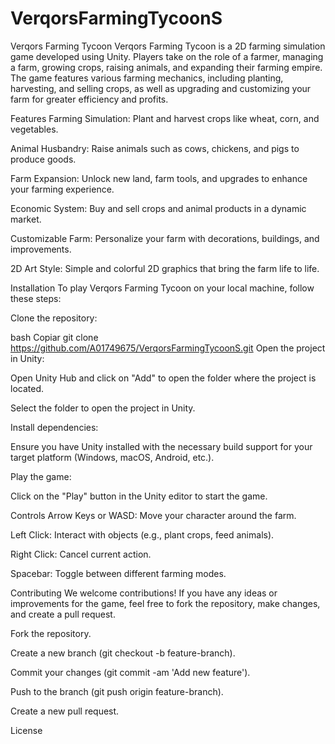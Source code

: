 # VerqorsFarmingTycoonS
 
Verqors Farming Tycoon
Verqors Farming Tycoon is a 2D farming simulation game developed using Unity. Players take on the role of a farmer, managing a farm, growing crops, raising animals, and expanding their farming empire. The game features various farming mechanics, including planting, harvesting, and selling crops, as well as upgrading and customizing your farm for greater efficiency and profits.

Features
Farming Simulation: Plant and harvest crops like wheat, corn, and vegetables.

Animal Husbandry: Raise animals such as cows, chickens, and pigs to produce goods.

Farm Expansion: Unlock new land, farm tools, and upgrades to enhance your farming experience.

Economic System: Buy and sell crops and animal products in a dynamic market.

Customizable Farm: Personalize your farm with decorations, buildings, and improvements.

2D Art Style: Simple and colorful 2D graphics that bring the farm life to life.

Installation
To play Verqors Farming Tycoon on your local machine, follow these steps:

Clone the repository:

bash
Copiar
git clone https://github.com/A01749675/VerqorsFarmingTycoonS.git
Open the project in Unity:

Open Unity Hub and click on "Add" to open the folder where the project is located.

Select the folder to open the project in Unity.

Install dependencies:

Ensure you have Unity installed with the necessary build support for your target platform (Windows, macOS, Android, etc.).

Play the game:

Click on the "Play" button in the Unity editor to start the game.

Controls
Arrow Keys or WASD: Move your character around the farm.

Left Click: Interact with objects (e.g., plant crops, feed animals).

Right Click: Cancel current action.

Spacebar: Toggle between different farming modes.

Contributing
We welcome contributions! If you have any ideas or improvements for the game, feel free to fork the repository, make changes, and create a pull request.

Fork the repository.

Create a new branch (git checkout -b feature-branch).

Commit your changes (git commit -am 'Add new feature').

Push to the branch (git push origin feature-branch).

Create a new pull request.

License
